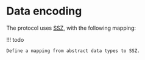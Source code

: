 # Data encoding

The protocol uses [SSZ](https://github.com/ethereum/consensus-specs/blob/dev/ssz/simple-serialize.md), with the following mapping:

!!! todo

    Define a mapping from abstract data types to SSZ.
